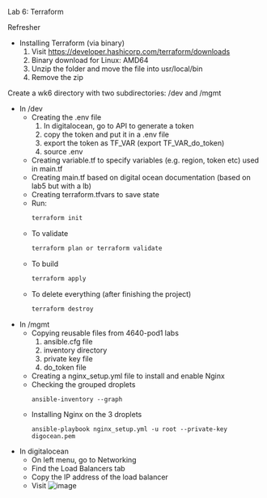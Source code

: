 Lab 6: Terraform

Refresher
- Installing Terraform (via binary)
  1. Visit https://developer.hashicorp.com/terraform/downloads
  2. Binary download for Linux: AMD64 
  3. Unzip the folder and move the file into usr/local/bin
  4. Remove the zip
  
Create a wk6 directory with two subdirectories: /dev and /mgmt
- In /dev
  - Creating the .env file
      1. In digitalocean, go to API to generate a token
      2. copy the token and put it in a .env file
      3. export the token as TF_VAR (export TF_VAR_do_token)
      4. source .env
  - Creating variable.tf to specify variables (e.g. region, token etc) used in main.tf  
  - Creating main.tf based on digital ocean documentation (based on lab5 but with a lb)
  - Creating terraform.tfvars to save state
  - Run: 
    ```bash
    terraform init
    ```
  - To validate
     ```bash
    terraform plan or terraform validate
    ``` 
  - To build
     ```bash
    terraform apply
    ``` 
  - To delete everything (after finishing the project)
     ```bash
    terraform destroy
    ``` 
- In /mgmt
  - Copying reusable files from 4640-pod1 labs
    1. ansible.cfg file
    2. inventory directory
    3. private key file
    4. do_token file 
  - Creating a nginx_setup.yml file to install and enable Nginx
  - Checking the grouped droplets
    ```
    ansible-inventory --graph
    ```
  - Installing Nginx on the 3 droplets
    ```
    ansible-playbook nginx_setup.yml -u root --private-key digocean.pem
    ```
- In digitalocean
  - On left menu, go to Networking
  - Find the Load Balancers tab
  - Copy the IP address of the load balancer
  - Visit 
 ![image](https://user-images.githubusercontent.com/71790092/200472733-7b6ac47f-59fe-40d5-99a4-a95c83732d7b.png)

